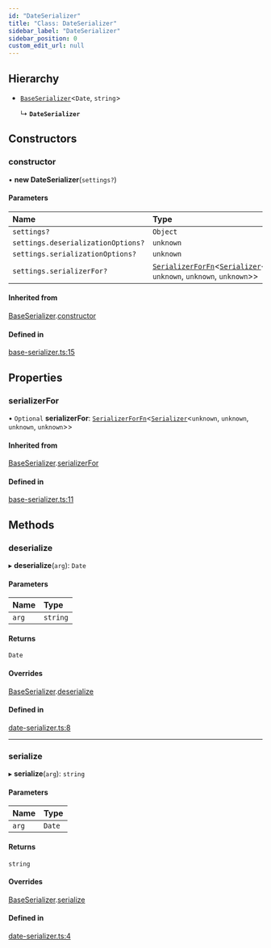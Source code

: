 ```yaml
---
id: "DateSerializer"
title: "Class: DateSerializer"
sidebar_label: "DateSerializer"
sidebar_position: 0
custom_edit_url: null
---
```


## Hierarchy

- [`BaseSerializer`](BaseSerializer.md)<`Date`, `string`\>

  ↳ **`DateSerializer`**

## Constructors

### constructor

• **new DateSerializer**(`settings?`)

#### Parameters

| Name | Type |
| :------ | :------ |
| `settings?` | `Object` |
| `settings.deserializationOptions?` | `unknown` |
| `settings.serializationOptions?` | `unknown` |
| `settings.serializerFor?` | [`SerializerForFn`](../modules.md#serializerforfn)<[`Serializer`](../interfaces/Serializer.md)<`unknown`, `unknown`, `unknown`, `unknown`\>\> |

#### Inherited from

[BaseSerializer](BaseSerializer.md).[constructor](BaseSerializer.md#constructor)

#### Defined in

[base-serializer.ts:15](https://github.com/orbitjs/orbit/blob/6e0cbd41/packages/@orbit/serializers/src/base-serializer.ts#L15)

## Properties

### serializerFor

• `Optional` **serializerFor**: [`SerializerForFn`](../modules.md#serializerforfn)<[`Serializer`](../interfaces/Serializer.md)<`unknown`, `unknown`, `unknown`, `unknown`\>\>

#### Inherited from

[BaseSerializer](BaseSerializer.md).[serializerFor](BaseSerializer.md#serializerfor)

#### Defined in

[base-serializer.ts:11](https://github.com/orbitjs/orbit/blob/6e0cbd41/packages/@orbit/serializers/src/base-serializer.ts#L11)

## Methods

### deserialize

▸ **deserialize**(`arg`): `Date`

#### Parameters

| Name | Type |
| :------ | :------ |
| `arg` | `string` |

#### Returns

`Date`

#### Overrides

[BaseSerializer](BaseSerializer.md).[deserialize](BaseSerializer.md#deserialize)

#### Defined in

[date-serializer.ts:8](https://github.com/orbitjs/orbit/blob/6e0cbd41/packages/@orbit/serializers/src/date-serializer.ts#L8)

___

### serialize

▸ **serialize**(`arg`): `string`

#### Parameters

| Name | Type |
| :------ | :------ |
| `arg` | `Date` |

#### Returns

`string`

#### Overrides

[BaseSerializer](BaseSerializer.md).[serialize](BaseSerializer.md#serialize)

#### Defined in

[date-serializer.ts:4](https://github.com/orbitjs/orbit/blob/6e0cbd41/packages/@orbit/serializers/src/date-serializer.ts#L4)
